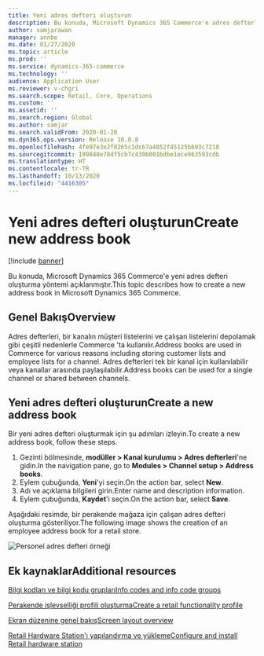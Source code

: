 ```yaml
---
title: Yeni adres defteri oluşturun
description: Bu konuda, Microsoft Dynamics 365 Commerce'e adres defterleri oluşturma yöntemi açıklanmıştır.
author: samjarawan
manager: annbe
ms.date: 01/27/2020
ms.topic: article
ms.prod: ''
ms.service: dynamics-365-commerce
ms.technology: ''
audience: Application User
ms.reviewer: v-chgri
ms.search.scope: Retail, Core, Operations
ms.custom: ''
ms.assetid: ''
ms.search.region: Global
ms.author: samjar
ms.search.validFrom: 2020-01-20
ms.dyn365.ops.version: Release 10.0.8
ms.openlocfilehash: 4fe97e3e2f8265c1dc67a4052f45125b693c7218
ms.sourcegitcommit: 199848e78df5cb7c439b001bdbe1ece963593cdb
ms.translationtype: HT
ms.contentlocale: tr-TR
ms.lasthandoff: 10/13/2020
ms.locfileid: "4416305"
---
```

# <a name="create-new-address-book"></a><span data-ttu-id="0de48-103">Yeni adres defteri oluşturun</span><span class="sxs-lookup"><span data-stu-id="0de48-103">Create new address book</span></span>


[!include [banner](includes/banner.md)]

<span data-ttu-id="0de48-104">Bu konuda, Microsoft Dynamics 365 Commerce'e yeni adres defteri oluşturma yöntemi açıklanmıştır.</span><span class="sxs-lookup"><span data-stu-id="0de48-104">This topic describes how to create a new address book in Microsoft Dynamics 365 Commerce.</span></span>

## <a name="overview"></a><span data-ttu-id="0de48-105">Genel Bakış</span><span class="sxs-lookup"><span data-stu-id="0de48-105">Overview</span></span>

<span data-ttu-id="0de48-106">Adres defterleri, bir kanalın müşteri listelerini ve çalışan listelerini depolamak gibi çeşitli nedenlerle Commerce 'ta kullanılır.</span><span class="sxs-lookup"><span data-stu-id="0de48-106">Address books are used in Commerce for various reasons including storing customer lists and employee lists for a channel.</span></span> <span data-ttu-id="0de48-107">Adres defterleri tek bir kanal için kullanılabilir veya kanallar arasında paylaşılabilir.</span><span class="sxs-lookup"><span data-stu-id="0de48-107">Address books can be used for a single channel or shared between channels.</span></span>

## <a name="create-a-new-address-book"></a><span data-ttu-id="0de48-108">Yeni adres defteri oluşturun</span><span class="sxs-lookup"><span data-stu-id="0de48-108">Create a new address book</span></span>

<span data-ttu-id="0de48-109">Bir yeni adres defteri oluşturmak için şu adımları izleyin.</span><span class="sxs-lookup"><span data-stu-id="0de48-109">To create a new address book, follow these steps.</span></span>
 
1. <span data-ttu-id="0de48-110">Gezinti bölmesinde, **modüller \> Kanal kurulumu \> Adres defterleri**'ne gidin.</span><span class="sxs-lookup"><span data-stu-id="0de48-110">In the navigation pane, go to **Modules \> Channel setup \> Address books**.</span></span>
1. <span data-ttu-id="0de48-111">Eylem çubuğunda, **Yeni**'yi seçin.</span><span class="sxs-lookup"><span data-stu-id="0de48-111">On the action bar, select **New**.</span></span>
1. <span data-ttu-id="0de48-112">Adı ve açıklama bilgileri girin.</span><span class="sxs-lookup"><span data-stu-id="0de48-112">Enter name and description information.</span></span>
1. <span data-ttu-id="0de48-113">Eylem çubuğunda, **Kaydet**'i seçin.</span><span class="sxs-lookup"><span data-stu-id="0de48-113">On the action bar, select **Save**.</span></span>

<span data-ttu-id="0de48-114">Aşağıdaki resimde, bir perakende mağaza için çalışan adres defteri oluşturma gösteriliyor.</span><span class="sxs-lookup"><span data-stu-id="0de48-114">The following image shows the creation of an employee address book for a retail store.</span></span>

![Personel adres defteri örneği](media/address-books.png)

## <a name="additional-resources"></a><span data-ttu-id="0de48-116">Ek kaynaklar</span><span class="sxs-lookup"><span data-stu-id="0de48-116">Additional resources</span></span>

[<span data-ttu-id="0de48-117">Bilgi kodları ve bilgi kodu grupları</span><span class="sxs-lookup"><span data-stu-id="0de48-117">Info codes and info code groups</span></span>](info-codes-retail.md)           

[<span data-ttu-id="0de48-118">Perakende işlevselliği profili oluşturma</span><span class="sxs-lookup"><span data-stu-id="0de48-118">Create a retail functionality profile</span></span>](retail-functionality-profile.md)      

[<span data-ttu-id="0de48-119">Ekran düzenine genel bakış</span><span class="sxs-lookup"><span data-stu-id="0de48-119">Screen layout overview</span></span>](pos-screen-layouts.md)       

[<span data-ttu-id="0de48-120">Retail Hardware Station'ı yapılandırma ve yükleme</span><span class="sxs-lookup"><span data-stu-id="0de48-120">Configure and install Retail hardware station</span></span>](retail-hardware-station-configuration-installation.md)  
